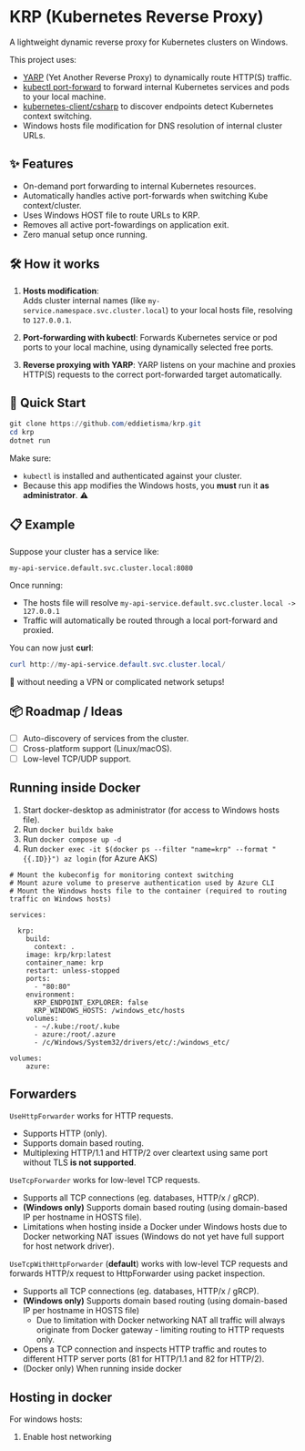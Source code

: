 # KRP (Kubernetes Reverse Proxy)

A lightweight dynamic reverse proxy for Kubernetes clusters on Windows.

This project uses:
- [YARP](https://github.com/dotnet/yarp/) (Yet Another Reverse Proxy) to dynamically route HTTP(S) traffic.
- [kubectl port-forward](https://kubernetes.io/docs/reference/kubectl/generated/kubectl_port-forward/) to forward internal Kubernetes services and pods to your local machine.
- [kubernetes-client/csharp](https://github.com/kubernetes-client/csharp) to discover endpoints detect Kubernetes context switching.
- Windows hosts file modification for DNS resolution of internal cluster URLs.

## ✨ Features
- On-demand port forwarding to internal Kubernetes resources.
- Automatically handles active port-forwards when switching Kube context/cluster.
- Uses Windows HOST file to route URLs to KRP.
- Removes all active port-fowardings on application exit.
- Zero manual setup once running.

## 🛠 How it works

1. **Hosts modification**:  
   Adds cluster internal names (like `my-service.namespace.svc.cluster.local`) to your local hosts file, resolving to `127.0.0.1`.

2. **Port-forwarding with kubectl**: 
   Forwards Kubernetes service or pod ports to your local machine, using dynamically selected free ports.

3. **Reverse proxying with YARP**: 
   YARP listens on your machine and proxies HTTP(S) requests to the correct port-forwarded target automatically.

## 🚀 Quick Start

```powershell
git clone https://github.com/eddietisma/krp.git
cd krp
dotnet run
```

Make sure:
- `kubectl` is installed and authenticated against your cluster.
- Because this app modifies the Windows hosts, you **must** run it **as administrator**. ⚠️

## 📋 Example

Suppose your cluster has a service like:

```
my-api-service.default.svc.cluster.local:8080
```

Once running:
- The hosts file will resolve `my-api-service.default.svc.cluster.local -> 127.0.0.1`
- Traffic will automatically be routed through a local port-forward and proxied.

You can now just **curl**:

```powershell
curl http://my-api-service.default.svc.cluster.local/
```

🎯 without needing a VPN or complicated network setups!

## 📦 Roadmap / Ideas
- [ ] Auto-discovery of services from the cluster.
- [ ] Cross-platform support (Linux/macOS).
- [ ] Low-level TCP/UDP support.

## Running inside Docker

1. Start docker-desktop as administrator (for access to Windows hosts file).
1. Run `docker buildx bake`
1. Run `docker compose up -d`
1. Run `docker exec -it $(docker ps --filter "name=krp" --format "{{.ID}}") az login` (for Azure AKS)

```
# Mount the kubeconfig for monitoring context switching
# Mount azure volume to preserve authentication used by Azure CLI
# Mount the Windows hosts file to the container (required to routing traffic on Windows hosts)

services:

  krp:
    build:
      context: .
    image: krp/krp:latest
    container_name: krp
    restart: unless-stopped
    ports:
      - "80:80"
    environment:
      KRP_ENDPOINT_EXPLORER: false
      KRP_WINDOWS_HOSTS: /windows_etc/hosts
    volumes:
      - ~/.kube:/root/.kube
      - azure:/root/.azure 
      - /c/Windows/System32/drivers/etc/:/windows_etc/ 

volumes:
    azure:
```

## Forwarders

`UseHttpForwarder` works for HTTP requests.
- Supports HTTP (only).
- Supports domain based routing.
- Multiplexing HTTP/1.1 and HTTP/2 over cleartext using same port without TLS **is not supported**.

`UseTcpForwarder` works for low-level TCP requests.
- Supports all TCP connections (eg. databases, HTTP/x / gRCP).
- **(Windows only)** Supports domain based routing (using domain-based IP per hostname in HOSTS file).
- Limitations when hosting inside a Docker under Windows hosts due to Docker networking NAT issues (Windows do not yet have full support for host network driver).

`UseTcpWithHttpForwarder` (**default**) works with low-level TCP requests and forwards HTTP/x request to HttpForwarder using packet inspection.
- Supports all TCP connections (eg. databases, HTTP/x / gRCP).
- **(Windows only)** Supports domain based routing (using domain-based IP per hostname in HOSTS file)
  - Due to limitation with Docker networking NAT all traffic will always originate from Docker gateway - limiting routing to HTTP requests only.
- Opens a TCP connection and ínspects HTTP traffic and routes to different HTTP server ports (81 for HTTP/1.1 and 82 for HTTP/2).
- (Docker only) When running inside docker

## Hosting in docker

For windows hosts:
1) Enable host networking


